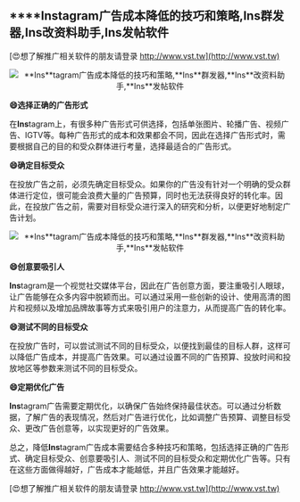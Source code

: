 ## ****Ins**tagram广告成本降低的技巧和策略,**Ins**群发器,**Ins**改资料助手,**Ins**发帖软件**

[😍想了解推广相关软件的朋友请登录 http://www.vst.tw](http://www.vst.tw)

 <center><img src="https://vst.tw/MP4/tuiguang/png/7.png" alt="**Ins**tagram广告成本降低的技巧和策略,**Ins**群发器,**Ins**改资料助手,**Ins**发帖软件"></center>

**😄选择正确的广告形式**

在**Ins**tagram上，有很多种广告形式可供选择，包括单张图片、轮播广告、视频广告、IGTV等。每种广告形式的成本和效果都会不同，因此在选择广告形式时，需要根据自己的目的和受众群体进行考量，选择最适合的广告形式。

**😄确定目标受众**

在投放广告之前，必须先确定目标受众。如果你的广告没有针对一个明确的受众群体进行定位，很可能会浪费大量的广告预算，同时也无法获得良好的转化率。因此，在投放广告之前，需要对目标受众进行深入的研究和分析，以便更好地制定广告计划。

 <center><img src="https://vst.tw/MP4/tuiguang/png/0.png" alt="**Ins**tagram广告成本降低的技巧和策略,**Ins**群发器,**Ins**改资料助手,**Ins**发帖软件"></center>

**😄创意要吸引人**

**Ins**tagram是一个视觉社交媒体平台，因此在广告创意方面，要注重吸引人眼球，让广告能够在众多内容中脱颖而出。可以通过采用一些创新的设计、使用高清的图片和视频以及增加品牌故事等方式来吸引用户的注意力，从而提高广告的转化率。

**😄测试不同的目标受众**

在投放广告时，可以尝试测试不同的目标受众，以便找到最佳的目标人群，这样可以降低广告成本，并提高广告效果。可以通过设置不同的广告预算、投放时间和投放地区等参数来测试不同的目标受众。

**😄定期优化广告**

**Ins**tagram广告需要定期优化，以确保广告始终保持最佳状态。可以通过分析数据，了解广告的表现情况，然后对广告进行优化，比如调整广告预算、调整目标受众、更改广告创意等，以实现更好的广告效果。

总之，降低**Ins**tagram广告成本需要结合多种技巧和策略，包括选择正确的广告形式、确定目标受众、创意要吸引人、测试不同的目标受众和定期优化广告等。只有在这些方面做得越好，广告成本才能越低，并且广告效果才能越好。

[😍想了解推广相关软件的朋友请登录 http://www.vst.tw](http://www.vst.tw)




